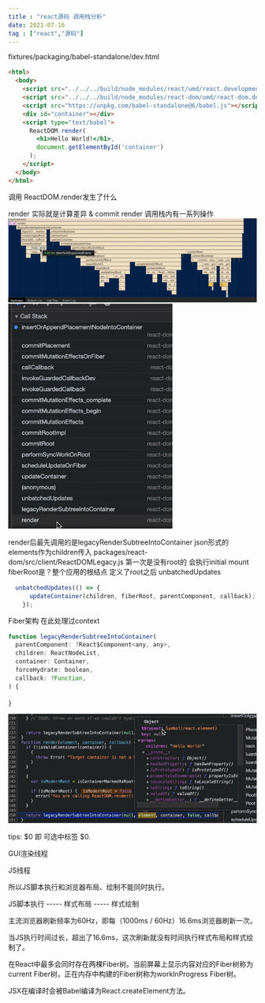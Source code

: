 ```yaml
---
title : "react源码 调用栈分析"
date: 2021-07-16
tag : ["react","源码"]
---
```


fixtures/packaging/babel-standalone/dev.html

```html
<html>
  <body>
    <script src="../../../build/node_modules/react/umd/react.development.js"></script>
    <script src="../../../build/node_modules/react-dom/umd/react-dom.development.js"></script>
    <script src="https://unpkg.com/babel-standalone@6/babel.js"></script>
    <div id="container"></div>
    <script type="text/babel">
      ReactDOM.render(
        <h1>Hello World!</h1>,
        document.getElementById('container')
      );
    </script>
  </body>
</html>
```
调用 ReactDOM.render发生了什么

render 实际就是计算差异 & commit
render 调用栈内有一系列操作
![img.png](img.png)
![img_1.png](img_1.png)

render后最先调用的是legacyRenderSubtreeIntoContainer
json形式的elements作为children传入
packages/react-dom/src/client/ReactDOMLegacy.js
第一次是没有root的 会执行initial mount
fiberRoot是？整个应用的根结点
定义了root之后
unbatchedUpdates
```javascript
  unbatchedUpdates(() => {
      updateContainer(children, fiberRoot, parentComponent, callback);
    });
```
Fiber架构
在此处理过context

```javascript
function legacyRenderSubtreeIntoContainer(
  parentComponent: ?React$Component<any, any>,
  children: ReactNodeList,
  container: Container,
  forceHydrate: boolean,
  callback: ?Function,
) {
	
}
```
![img_2.png](img_2.png)

tips: $0 即 可选中标签
$0.

GUI渲染线程

JS线程

所以JS脚本执行和浏览器布局、绘制不能同时执行。

JS脚本执行 -----  样式布局 ----- 样式绘制

主流浏览器刷新频率为60Hz，即每（1000ms / 60Hz）16.6ms浏览器刷新一次。

当JS执行时间过长，超出了16.6ms，这次刷新就没有时间执行样式布局和样式绘制了。

在React中最多会同时存在两棵Fiber树。当前屏幕上显示内容对应的Fiber树称为current Fiber树，正在内存中构建的Fiber树称为workInProgress Fiber树。

JSX在编译时会被Babel编译为React.createElement方法。
